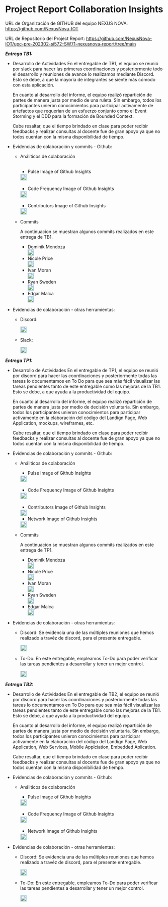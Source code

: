 # Project Report Collaboration Insights

URL de Organización de GITHUB del equipo NEXUS NOVA:
https://github.com/NexusNova-IOT

URL de Repositorio del Project Report:
https://github.com/NexusNova-IOT/upc-pre-202302-si572-SW71-nexusnova-report/tree/main

<strong>*Entrega TB1:*</strong>

+ Desarrollo de Actividades
    En el entregable de TB1, el equipo se reunió por slack para hacer las primeras coordinaciones y posteriormente todo el desarrollo y reuniones de avance lo realizamos mediante Discord. Esto se debe, a que la mayoría de integrantes se siente más cómodo con esta aplicación. 

    En cuanto al desarrollo del informe, el equipo realizó repartición de partes de manera justa por medio de una ruleta. Sin embargo, todos los participantes unieron conocimientos para participar activamente de artefactos que requerian de un esfuerzo conjunto como el Event Storming y el DDD para la formación de Bounded Context.

    Cabe resaltar, que el tiempo brindado en clase para poder recibir feedbacks y realizar consultas al docente fue de gran apoyo ya que no todos cuentan con la misma disponibilidad de tiempo.
    

+ Evidencias de colaboración y commits - Github:
    * Análiticos de colaboración <br><br>
        + Pulse Image of Github Insights
        <div style="display: flex; align-items: center;">
        <img src="https://raw.githubusercontent.com/NexusNova-IOT/upc-pre-202302-si572-SW71-nexusnova-report/feature/chapter-1/Resources/evidences-insights/Pulse_Image.png" style="margin-right: 20px; border: 2px solid lightblue;">
        </div><br>

        + Code Frequency Image of Github Insights
        <div style="display: flex; align-items: center;">
        <img src="https://raw.githubusercontent.com/NexusNova-IOT/upc-pre-202302-si572-SW71-nexusnova-report/feature/chapter-1/Resources/evidences-insights/Code_Frequency_Image.png" style="margin-right: 20px; border: 2px solid lightblue;">
        </div>
        <br>

        + Contributors Image of Github Insights
        <div style="display: flex; align-items: center;">
        <img src="https://raw.githubusercontent.com/NexusNova-IOT/upc-pre-202302-si572-SW71-nexusnova-report/feature/chapter-1/Resources/evidences-insights/Contributors_Image.png" style="margin-right: 20px; border: 2px solid lightblue;">
            </div>

    * Commits

         A continuacion se muestran algunos commits realizados en este entrega de TB1.

        + Dominik Mendoza
            <div style="display: flex; align-items: center;">
            <img src="https://raw.githubusercontent.com/NexusNova-IOT/upc-pre-202302-si572-SW71-nexusnova-report/feature/chapter-1/Resources/evidences-insights/evidences_commit_Dominik.png" style="margin-right: 20px; border: 2px solid lightblue;">
            </div>
        + Nicole Price
            <div style="display: flex; align-items: center;">
            <img src="https://raw.githubusercontent.com/NexusNova-IOT/upc-pre-202302-si572-SW71-nexusnova-report/feature/chapter-1/Resources/evidences-insights/evidences_commit_Nicole.png" style="margin-right: 20px; border: 2px solid lightblue;">
            </div>
        + Ivan Moran
            <div style="display: flex; align-items: center;">
            <img src="https://raw.githubusercontent.com/NexusNova-IOT/upc-pre-202302-si572-SW71-nexusnova-report/feature/chapter-1/Resources/evidences-insights/evidences_commit_Ivan.png" style="margin-right: 20px; border: 2px solid lightblue;">
            </div>
        + Ryan Sweden
            <div style="display: flex; align-items: center;">
            <img src="https://raw.githubusercontent.com/NexusNova-IOT/upc-pre-202302-si572-SW71-nexusnova-report/feature/chapter-1/Resources/evidences-insights/evidences_commit_Ryan.png" style="margin-right: 20px; border: 2px solid lightblue;">
            </div>
        + Edgar Malca
            <div style="display: flex; align-items: center;">
            <img src="https://raw.githubusercontent.com/NexusNova-IOT/upc-pre-202302-si572-SW71-nexusnova-report/feature/chapter-1/Resources/evidences-insights/evidences_commit_Edgar.png" style="margin-right: 20px; border: 2px solid lightblue;">
            </div>

+ Evidencias de colaboración - otras herramientas: 

    + Discord:
         <div style="display: flex; align-items: center;">
        <img src="https://raw.githubusercontent.com/NexusNova-IOT/upc-pre-202302-si572-SW71-nexusnova-report/feature/chapter-1/Resources/evidences-insights/discord_evidence.png" style="margin-right: 20px; border: 2px solid lightblue;">
        </div>

    + Slack:
        <div style="display: flex; align-items: center;">
        <img src="https://raw.githubusercontent.com/NexusNova-IOT/upc-pre-202302-si572-SW71-nexusnova-report/feature/chapter-1/Resources/evidences-insights/slack_evidence.png" style="margin-right: 20px; border: 2px solid lightblue;">
        </div>

<strong>*Entrega TP1:*</strong>

+ Desarrollo de Actividades
    En el entregable de TP1, el equipo se reunió por discord para hacer las coordinaciones y posteriormente todas las tareas lo documentamos en To Do para que sea más fácil visualizar las tareas pendientes tanto de este entregable como las mejoras de la TB1. Esto se debe, a que ayuda a la productividad del equipo. 

    En cuanto al desarrollo del informe, el equipo realizó repartición de partes de manera justa por medio de decisión voluntaria. Sin embargo, todos los participantes unieron conocimientos para participar activamente en la elaboración del código del Landign Page, Web Application, mockups, wireframes, etc. 

    Cabe resaltar, que el tiempo brindado en clase para poder recibir feedbacks y realizar consultas al docente fue de gran apoyo ya que no todos cuentan con la misma disponibilidad de tiempo.


+ Evidencias de colaboración y commits - Github:
    * Análiticos de colaboración 

        + Pulse Image of Github Insights
        <div style="display: flex; align-items: center;">
        <img src="https://raw.githubusercontent.com/NexusNova-IOT/upc-pre-202302-si572-SW71-nexusnova-report/feature/chapter-1/Resources/evidences-insights/TP1/Pulse_Evidence_TP1.png" style="margin-right: 20px; border: 2px solid lightblue;">
        </div><br>

        + Code Frequency Image of Github Insights
        <div style="display: flex; align-items: center;">
        <img src="https://raw.githubusercontent.com/NexusNova-IOT/upc-pre-202302-si572-SW71-nexusnova-report/feature/chapter-1/Resources/evidences-insights/TP1/Code_Evidence_TP1.png" style="margin-right: 20px; border: 2px solid lightblue;">
        </div>
        <br>

        + Contributors Image of Github Insights
        <div style="display: flex; align-items: center;">
        <img src="https://raw.githubusercontent.com/NexusNova-IOT/upc-pre-202302-si572-SW71-nexusnova-report/feature/chapter-1/Resources/evidences-insights/TP1/Contributors_Insight_TP1.png" style="margin-right: 20px; border: 2px solid lightblue;">
            </div>
        
        + Network Image of Github Insights
        <div style="display: flex; align-items: center;">
        <img src="https://raw.githubusercontent.com/NexusNova-IOT/upc-pre-202302-si572-SW71-nexusnova-report/feature/chapter-1/Resources/evidences-insights/TP1/Network_TP1.png" style="margin-right: 20px; border: 2px solid lightblue;">
            </div>

    * Commits

         A continuacion se muestran algunos commits realizados en este entrega de TP1.
        + Dominik Mendoza
            <div style="display: flex; align-items: center;">
            <img src="https://raw.githubusercontent.com/NexusNova-IOT/upc-pre-202302-si572-SW71-nexusnova-report/feature/chapter-1/Resources/evidences-insights/TP1/Commit_Dominik_TP1.png" style="margin-right: 20px; border: 2px solid lightblue;">
            </div>
        + Nicole Price
            <div style="display: flex; align-items: center;">
            <img src="https://raw.githubusercontent.com/NexusNova-IOT/upc-pre-202302-si572-SW71-nexusnova-report/feature/chapter-1/Resources/evidences-insights/TP1/Commit_Nicole_TP1.png" style="margin-right: 20px; border: 2px solid lightblue;">
            </div>
        + Ivan Moran
            <div style="display: flex; align-items: center;">
            <img src="https://raw.githubusercontent.com/NexusNova-IOT/upc-pre-202302-si572-SW71-nexusnova-report/feature/chapter-1/Resources/evidences-insights/TP1/Commit_Ivan_TP1.png" style="margin-right: 20px; border: 2px solid lightblue;">
            </div>
        + Ryan Sweden
            <div style="display: flex; align-items: center;">
            <img src="https://raw.githubusercontent.com/NexusNova-IOT/upc-pre-202302-si572-SW71-nexusnova-report/feature/chapter-1/Resources/evidences-insights/TP1/Commit_Ryan_TP1.png" style="margin-right: 20px; border: 2px solid lightblue;">
            </div>
        + Edgar Malca
            <div style="display: flex; align-items: center;">
            <img src="https://raw.githubusercontent.com/NexusNova-IOT/upc-pre-202302-si572-SW71-nexusnova-report/feature/chapter-1/Resources/evidences-insights/TP1/Commit_Edgar_TP1.png" style="margin-right: 20px; border: 2px solid lightblue;">
            </div>

+ Evidencias de colaboración - otras herramientas: 

     + Discord:
        Se evidencia una de las múltiples reuniones que hemos realizado a travéz de discord, para el presente entregable.
         <div style="display: flex; align-items: center;">
        <img src="https://raw.githubusercontent.com/NexusNova-IOT/upc-pre-202302-si572-SW71-nexusnova-report/feature/chapter-1/Resources/evidences-insights/TP1/Discord%20Evidence.png" style="margin-right: 20px; border: 2px solid lightblue;">
        </div>

    + To-Do:
        En este entregable, empleamos To-Do para poder verificar las tareas pendientes a desarrollar y tener un mejor control.
         <div style="display: flex; align-items: center;">
        <img src="https://raw.githubusercontent.com/NexusNova-IOT/upc-pre-202302-si572-SW71-nexusnova-report/feature/chapter-1/Resources/evidences-insights/TP1/To-Do-Evidence.png" style="margin-right: 20px; border: 2px solid lightblue;">
        </div>



<strong>*Entrega TB2:*</strong>

+ Desarrollo de Actividades
    En el entregable de TB2, el equipo se reunió por discord para hacer las coordinaciones y posteriormente todas las tareas lo documentamos en To Do para que sea más fácil visualizar las tareas pendientes tanto de este entregable como las mejoras de la TB1. Esto se debe, a que ayuda a la productividad del equipo. 

    En cuanto al desarrollo del informe, el equipo realizó repartición de partes de manera justa por medio de decisión voluntaria. Sin embargo, todos los participantes unieron conocimientos para participar activamente en la elaboración del código del Landign Page, Web Application, Web Services, Mobile Applciation, Embedded Aplication.

    Cabe resaltar, que el tiempo brindado en clase para poder recibir feedbacks y realizar consultas al docente fue de gran apoyo ya que no todos cuentan con la misma disponibilidad de tiempo.


+ Evidencias de colaboración y commits - Github:
    * Análiticos de colaboración 

        + Pulse Image of Github Insights
        <div style="display: flex; align-items: center;">
        <img src="https://raw.githubusercontent.com/NexusNova-IOT/upc-pre-202302-si572-SW71-nexusnova-report/develop/Resources/team-collaboration-evidences/insight%20-%20TB2/evidencia1.png" style="margin-right: 20px; border: 2px solid lightblue;">
        </div><br>

        + Code Frequency Image of Github Insights
        <div style="display: flex; align-items: center;">
        <img src="https://raw.githubusercontent.com/NexusNova-IOT/upc-pre-202302-si572-SW71-nexusnova-report/develop/Resources/team-collaboration-evidences/insight%20-%20TB2/evidencia%203.png" style="margin-right: 20px; border: 2px solid lightblue;">
        </div>
        <br>
        
        + Network Image of Github Insights
        <div style="display: flex; align-items: center;">
        <img src="https://raw.githubusercontent.com/NexusNova-IOT/upc-pre-202302-si572-SW71-nexusnova-report/develop/Resources/team-collaboration-evidences/insight%20-%20TB2/evidencia2.png" style="margin-right: 20px; border: 2px solid lightblue;">
            </div>

+ Evidencias de colaboración - otras herramientas: 

     + Discord:
        Se evidencia una de las múltiples reuniones que hemos realizado a travéz de discord, para el presente entregable.
         <div style="display: flex; align-items: center;">
        <img src="https://raw.githubusercontent.com/NexusNova-IOT/upc-pre-202302-si572-SW71-nexusnova-report/develop/Resources/team-collaboration-evidences/insight%20-%20TB2/evidencia%20discord.png" style="margin-right: 20px; border: 2px solid lightblue;">
        </div>

    + To-Do:
        En este entregable, empleamos To-Do para poder verificar las tareas pendientes a desarrollar y tener un mejor control.
         <div style="display: flex; align-items: center;">
        <img src="https://raw.githubusercontent.com/NexusNova-IOT/upc-pre-202302-si572-SW71-nexusnova-report/develop/Resources/team-collaboration-evidences/insight%20-%20TB2/evidencia%20todo.png" style="margin-right: 20px; border: 2px solid lightblue;">
        </div>


